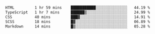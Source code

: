 <!--START_SECTION:waka-->

```txt
HTML         1 hr 59 mins    ███████████░░░░░░░░░░░░░░   44.19 %
TypeScript   1 hr 7 mins     ██████▒░░░░░░░░░░░░░░░░░░   24.99 %
CSS          40 mins         ███▓░░░░░░░░░░░░░░░░░░░░░   14.91 %
SCSS         18 mins         █▓░░░░░░░░░░░░░░░░░░░░░░░   06.89 %
Markdown     14 mins         █▒░░░░░░░░░░░░░░░░░░░░░░░   05.28 %
```

<!--END_SECTION:waka-->
